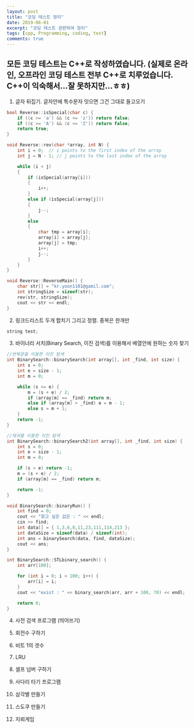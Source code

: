 ```yaml
---
layout: post
title: "코딩 테스트 정리"
date: 2019-06-01
excerpt: "코딩 테스트 관련하여 정리"
tags: [cpp, Programming, coding, test]
comments: true
---
```


## 모든 코딩 테스트는 C++로 작성하였습니다. (실제로 온라인, 오프라인 코딩 테스트 전부 C++로 치루었습니다. C++이 익숙해서...잘 못하지만...ㅎㅎ)

1. 글자 뒤집기. 글자안에 특수문자 잇으면 그건 그대로 들고오기
```c++
bool Reverse::isSpecial(char c) {
	if ((c >= 'a') && (c <= 'z')) return false;
	if ((c >= 'A') && (c <= 'Z')) return false;
	return true;
}

void Reverse::rev(char *array, int N) {
	int i = 0;  // i points to the first index of the array
	int j = N - 1; // j points to the last index of the array

	while (i < j)
	{
		if (isSpecial(array[i]))
		{
			i++;
		}
		else if (isSpecial(array[j]))
		{
			j--;
		}
		else
		{
			char tmp = array[i];
			array[i] = array[j];
			array[j] = tmp;
			i++;
			j--;
		}
	}
}

void Reverse::ReverseMain() {
	char str[] = "kr.yoon1101@gamil.com";
	int stringSize = sizeof(str);
	rev(str, stringSize);
	cout << str << endl;
}
```

2. 링크드리스트 두개 합치기 그리고 정렬. 중복은 한개만
```c++
string test;
```

3. 바이너리 서치(Binary Search, 이진 검색)를 이용해서 배열안에 원하는 숫자 찾기
```c++
//반복문을 이용한 이진 탐색
int BinarySearch::binarySearch(int array[], int _find, int size) {
	int s = 0;
	int e = size - 1;
	int m = 0;

	while (s <= e) {
		m = (s + e) / 2;
		if (array[m] == _find) return m;
		else if (array[m] > _find) e = m - 1;
		else s = m + 1;
	}
	return -1;
}

//재귀를 이용한 이진 탐색
int BinarySearch::binarySearch2(int array[], int _find, int size) {
	int s = 0;
	int e = size - 1;
	int m = 0;

	if (s > e) return -1;
	m = (s + e) / 2;
	if (array[m] == _find) return m;

	return -1;
}

void BinarySearch::binaryRun() {
	int find = 0;
	cout << "찾고 싶은 값은 : " << endl;
	cin >> find;
	int data[] = { 1,3,6,8,11,23,111,114,213 };
	int dataSize = sizeof(data) / sizeof(int);
	int ans = binarySearch(data, find, dataSize);
	cout << ans;
}

int BinarySearch::STLbinary_search() {
	int arr[100];

	for (int i = 0; i < 100; i++) {
		arr[i] = i;
	}
	cout << "exist : " << binary_search(arr, arr + 100, 70) << endl;

	return 0;
}
```

4. 사전 검색 프로그램 (띄어쓰기)

5. 회전수 구하기

6. 비트 1의 갯수

7. LRU

8. 셀프 넘버 구하기

9. 사다리 타기 프로그램

10. 삼각별 만들기

11. 스도쿠 만들기

12. 지뢰게임
